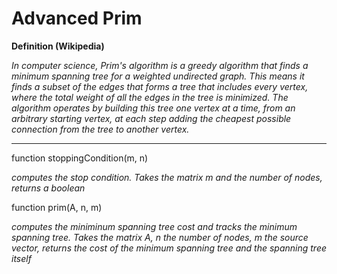 # Advanced Prim

**Definition (Wikipedia)** 

*In computer science, Prim's algorithm is a greedy algorithm that finds a minimum spanning tree for a weighted undirected graph. This means it finds a subset of the edges that forms a tree that includes every vertex, where the total weight of all the edges in the tree is minimized. The algorithm operates by building this tree one vertex at a time, from an arbitrary starting vertex, at each step adding the cheapest possible connection from the tree to another vertex.*

***

function stoppingCondition(m, n)

*computes the stop condition. Takes the matrix m and the number of nodes, returns a boolean*

function prim(A, n, m)

*computes the miniminum spanning tree cost and tracks the minimum spanning tree. Takes the matrix A, n the number of nodes, m the source vector, returns the cost of the minimum spanning tree and the spanning tree itself*












